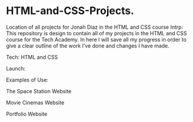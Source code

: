 # HTML-and-CSS-Projects.
Location of all projects for Jonah Diaz in the HTML and CSS course
Intrp: This repository is design to contain all of my projects in the HTML and CSS course for the Tech Academy. In here I will save all my progress in order to give a clear outline of the work I've done and changes I have made.

Tech: HTML and CSS

Launch: 

Examples of Use:

The Space Station Website

Movie Cinemas Website

Portfolio Website

